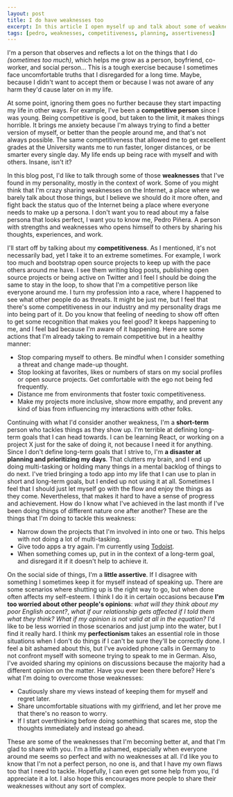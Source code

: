 ```yaml
---
layout: post
title: I do have weaknesses too
excerpt: In this article I open myself up and talk about some of weaknesses that have been with me for a long time and that I'm currently trying to overcome.
tags: [pedro, weaknesses, competitiveness, planning, assertiveness]
---
```


I'm a person that observes and reflects a lot on the things that I do _(sometimes too much)_, which helps me grow as a person, boyfriend, co-worker, and social person... This is a tough exercise because I sometimes face uncomfortable truths that I disregarded for a long time. Maybe, because I didn't want to accept them or because I was not aware of any harm they'd cause later on in my life.

At some point, ignoring them goes no further because they start impacting my life in other ways. For example, I've been a **competitive person** since I was young. Being competitive is good, but taken to the limit, it makes things horrible. It brings me anxiety because I'm always trying to find a better version of myself, or better than the people around me, and that's not always possible. The same competitiveness that allowed me to get excellent grades at the University wants me to run faster, longer distances, or be smarter every single day. My life ends up being race with myself and with others. Insane, isn't it?

In this blog post, I'd like to talk through some of those **weaknesses** that I've found in my personality, mostly in the context of work. Some of you might think that I'm crazy sharing weaknesses on the Internet, a place where we barely talk about those things, but I believe we should do it more often, and fight back the status quo of the Internet being a place where everyone needs to make up a persona. I don't want you to read about my a false persona that looks perfect, I want you to know me, Pedro Piñera. A person with strengths and weaknesses who opens himself to others by sharing his thoughts, experiences, and work.

I'll start off by talking about my **competitiveness**. As I mentioned, it's not necessarily bad, yet I take it to an extreme sometimes. For example, I work too much and bootstrap open source projects to keep up with the pace others around me have. I see them writing blog posts, publishing open source projects or being active on Twitter and I feel I should be doing the same to stay in the loop, to show that I'm a competitive person like everyone around me. I turn my profession into a race, where I happened to see what other people do as threats. It might be just me, but I feel that there's some competitiveness in our industry and my personality drags me into being part of it. Do you know that feeling of needing to show off often to get some recognition that makes you feel good? It keeps happening to me, and I feel bad because I'm aware of it happening. Here are some actions that I'm already taking to remain competitive but in a healthy manner:

- Stop comparing myself to others. Be mindful when I consider something a threat and change made-up thought.
- Stop looking at favorites, likes or numbers of stars on my social profiles or open source projects. Get comfortable with the ego not being fed frequently.
- Distance me from environments that foster toxic competitiveness.
- Make my projects more inclusive, show more empathy, and prevent any kind of bias from influencing my interactions with other folks.

Continuing with what I'd consider another weakness, I'm a **short-term** person who tackles things as they show up. I'm terrible at defining long-term goals that I can head towards. I can be learning React, or working on a project X just for the sake of doing it, not because I need it for anything. Since I don't define long-term goals that I strive to, I'm **a disaster at planning and prioritizing my days**. That clutters my brain, and I end up doing multi-tasking or holding many things in a mental backlog of things to do next. I've tried bringing a todo app into my life that I can use to plan in short and long-term goals, but I ended up not using it at all. Sometimes I feel that I should just let myself go with the flow and enjoy the things as they come. Nevertheless, that makes it hard to have a sense of progress and achievement. How do I know what I've achieved in the last month if I've been doing things of different nature one after another? These are the things that I'm doing to tackle this weakness:

- Narrow down the projects that I'm involved in into one or two. This helps with not doing a lot of multi-tasking.
- Give todo apps a try again. I'm currently using [Todoist](https://todoist.com).
- When something comes up, put in in the context of a long-term goal, and disregard it if it doesn't help to achieve it.

On the social side of things, I'm a **little assertive**. If I disagree with something I sometimes keep it for myself instead of speaking up. There are some scenarios where shutting up is the right way to go, but when done often affects my self-esteem. I think I do it in certain occasions because **I'm too worried about other people's opinions**: _what will they think about my poor English accent?_, _what if our relationship gets affected if I told them what they think?_ _What if my opinion is not valid at all in the equation?_ I'd like to be less worried in those scenarios and just jump into the water, but I find it really hard. I think my **perfectionism** takes an essential role in those situations when I don't do things if I can't be sure they'll be correctly done. I feel a bit ashamed about this, but I've avoided phone calls in Germany to not confront myself with someone trying to speak to me in German. Also, I've avoided sharing my opinions on discussions because the majority had a different opinion on the matter. Have you ever been there before? Here's what I'm doing to overcome those weaknesses:

- Cautiously share my views instead of keeping them for myself and regret later.
- Share uncomfortable situations with my girlfriend, and let her prove me that there's no reason to worry.
- If I start overthinking before doing something that scares me, stop the thoughts immediately and instead go ahead.

These are some of the weaknesses that I'm becoming better at, and that I'm glad to share with you. I'm a little ashamed, especially when everyone around me seems so perfect and with no weaknesses at all. I'd like you to know that I'm not a perfect person, no one is, and that I have my own flaws too that I need to tackle. Hopefully, I can even get some help from you, I'd appreciate it a lot. I also hope this encourages more people to share their weaknesses without any sort of complex.
